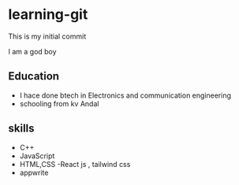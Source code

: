 # learning-git

This is my initial commit


I am a god boy
## Education
- I hace done btech in Electronics and communication engineering
- schooling from kv Andal

## skills

- C++
- JavaScript
- HTML,CSS
-React js , tailwind css
- appwrite
